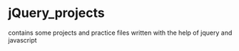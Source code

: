 # jQuery_projects
contains some projects and practice files written with the help of jquery and javascript
